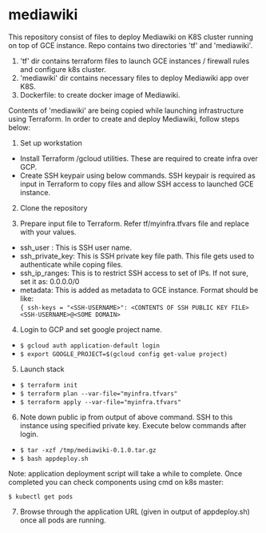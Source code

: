 # mediawiki

This repository consist of files to deploy Mediawiki on K8S cluster running on top of GCE instance. Repo contains two directories 'tf' and 'mediawiki'.
1) 'tf' dir contains terraform files to launch GCE instances / firewall rules and configure k8s cluster.
2) 'mediawiki' dir contains necessary files to deploy Mediawiki app over K8S.
3) Dockerfile: to create docker image of Mediawiki.

Contents of 'mediawiki' are being copied while launching infrastructure using Terraform. In order to create and deploy Mediawiki, follow steps below:

1) Set up workstation
- Install Terraform /gcloud utilities. These are required to create infra over GCP.
- Create SSH keypair using below commands. SSH keypair is required as input in Terraform to copy files and allow SSH access to launched GCE instance.

2) Clone the repository

3) Prepare input file to Terraform. Refer tf/myinfra.tfvars file and replace with your values.

- ssh_user : This is SSH user name.
- ssh_private_key: This is SSH private key file path. This file gets used to authenticate while coping files.
- ssh_ip_ranges: This is to restrict SSH access to set of IPs. If not sure, set it as: 0.0.0.0/0
- metadata: This is added as metadata to GCE instance. Format should be like:    
`{ ssh-keys = "<SSH-USERNAME>": <CONTENTS OF SSH PUBLIC KEY FILE> <SSH-USERNAME>@<SOME DOMAIN>`

4) Login to GCP and set google project name.
- `$ gcloud auth application-default login`
- `$ export GOOGLE_PROJECT=$(gcloud config get-value project)`

5) Launch stack
- `$ terraform init`
- `$ terraform plan --var-file="myinfra.tfvars"`
- `$ terraform apply --var-file="myinfra.tfvars"`

6) Note down public ip from output of above command. SSH to this instance using specified private key. Execute below commands after login.
- `$ tar -xzf /tmp/mediawiki-0.1.0.tar.gz`
- `$ bash appdeploy.sh`

Note: application deployment script will take a while to complete. Once completed you can check components using cmd on k8s master:

`$ kubectl get pods`

7) Browse through the application URL (given in output of appdeploy.sh) once all pods are running.

